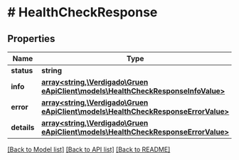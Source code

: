 # # HealthCheckResponse

## Properties

Name | Type | Description | Notes
------------ | ------------- | ------------- | -------------
**status** | **string** |  | [optional]
**info** | [**array<string,\Verdigado\Gruen eApiClient\models\HealthCheckResponseInfoValue>**](HealthCheckResponseInfoValue.md) |  | [optional]
**error** | [**array<string,\Verdigado\Gruen eApiClient\models\HealthCheckResponseErrorValue>**](HealthCheckResponseErrorValue.md) |  | [optional]
**details** | [**array<string,\Verdigado\Gruen eApiClient\models\HealthCheckResponseErrorValue>**](HealthCheckResponseErrorValue.md) |  | [optional]

[[Back to Model list]](../../README.md#models) [[Back to API list]](../../README.md#endpoints) [[Back to README]](../../README.md)
